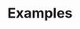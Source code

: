 ---
title: "Examples"

categories: ['']

tags: ['Examples']

arabic: ['اﻷمثلة']

publishers: ['معجم مصطلحات التعلم الآلي والتعلم العميق وعلم البيانات']

types: "word"

slug: ""
---